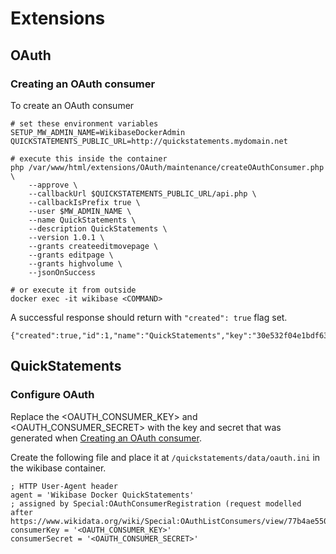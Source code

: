 # Extensions

## OAuth

### Creating an OAuth consumer

To create an OAuth consumer

```
# set these environment variables
SETUP_MW_ADMIN_NAME=WikibaseDockerAdmin
QUICKSTATEMENTS_PUBLIC_URL=http://quickstatements.mydomain.net

# execute this inside the container
php /var/www/html/extensions/OAuth/maintenance/createOAuthConsumer.php \
    --approve \
    --callbackUrl $QUICKSTATEMENTS_PUBLIC_URL/api.php \
    --callbackIsPrefix true \
    --user $MW_ADMIN_NAME \
    --name QuickStatements \
    --description QuickStatements \
    --version 1.0.1 \
    --grants createeditmovepage \
    --grants editpage \
    --grants highvolume \
    --jsonOnSuccess

# or execute it from outside
docker exec -it wikibase <COMMAND>
```

A successful response should return with `"created": true` flag set.

```
{"created":true,"id":1,"name":"QuickStatements","key":"30e532f04e1bdf63ac281fcbc819170c","secret":"f60f31ad4196af40bb0598e1d4d3435a3515604e","approved":1}
```

## QuickStatements

### Configure OAuth

Replace the <OAUTH_CONSUMER_KEY> and <OAUTH_CONSUMER_SECRET> with the key and secret that was generated when [Creating an OAuth consumer](#creating-an-oauth-consumer).

Create the following file and place it at `/quickstatements/data/oauth.ini` in the wikibase container.

```
; HTTP User-Agent header
agent = 'Wikibase Docker QuickStatements'
; assigned by Special:OAuthConsumerRegistration (request modelled after https://www.wikidata.org/wiki/Special:OAuthListConsumers/view/77b4ae5506dd7dbb0bb07f80e3ae3ca9)
consumerKey = '<OAUTH_CONSUMER_KEY>'
consumerSecret = '<OAUTH_CONSUMER_SECRET>'
```

